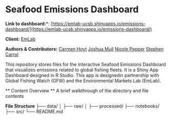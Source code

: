 # Seafood Emissions Dashboard

**Link to dashboard:***: [https://emlab-ucsb.shinyapps.io/emissions-dashboard/](https://emlab-ucsb.shinyapps.io/emissions-dashboard/)

**Client:** [EmLab](https://github.com/emlab-ucsb)

**Authors & Contributors:**
[Carmen Hoyt](https://github.com/ceh58)
[Joshua Mull](https://github.com/llumj)
[Nicole Pepper](https://github.com/nicolelpepper)
[Stephen Carrol](https://github.com/stephenccodes)

This repository stores files for the interactive Seafood Emissions Dashboard that visualizes emissions related to global fishing fleets. It is a Shiny App Dashboard designed in R Studio. This app is designedin partnership with Global Fishing Watch (GFW) and the Environmental Markets Lab (EmLab).
 
** Content Overview **
A brief walkthrough of the directory and file contents

**File Structure**
├── data/
│   ├── raw/
│   ├── processed/
├── notebooks/
├── src/
└── README.md
